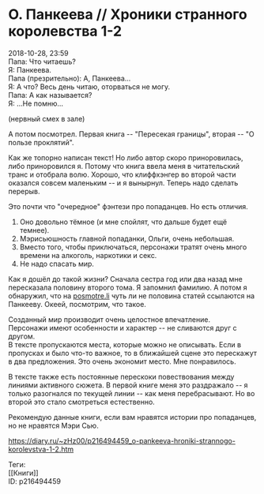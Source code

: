 О. Панкеева // Хроники странного королевства 1-2
=================================================

   
 2018-10-28, 23:59   
  Папа: Что читаешь?   
 Я: Панкеева.   
 Папа (презрительно): А, Панкеева...   
 Я: А что? Весь день читаю, оторваться не могу.   
 Папа: А как называется?   
 Я: ...Не помню...   
   
 (нервный смех в зале)   
   
 А потом посмотрел. Первая книга -- "Пересекая границы", вторая -- "О пользе проклятий".   
   
 Как же топорно написан текст! Но либо автор скоро приноровилась, либо приноровился я. Потому что книга ввела меня в читательский транс и отобрала волю. Хорошо, что клиффхэнгер во второй части оказался совсем маленьким -- и я вынырнул. Теперь надо сделать перерыв.   
   
 Это почти что "очередное" фэнтези про попаданцев. Но есть отличия.   
   
 1. Оно довольно тёмное (и мне спойлят, что дальше будет ещё темнее).   
 2. Мэрисьюшность главной попаданки, Ольги, очень небольшая.   
 3. Вместо того, чтобы приключаться, персонажи тратят очень много времени на алкоголь, наркотики и секс.   
 4. Не надо спасать мир.   
   
 Как я дошёл до такой жизни? Сначала сестра год или два назад мне пересказала половину второго тома. Я запомнил фамилию. А потом я обнаружил, что на  [posmotre.li](http://posmotre.li)  чуть ли не половина статей ссылаются на Панкееву. Океей, посмотрим, что такое.   
   
 Созданный мир производит очень целостное впечатление.   
 Персонажи имеют особенности и характер -- не сливаются друг с другом.   
 В тексте пропускаются места, которые можно не описывать. Если в пропусках и было что-то важное, то в ближайшей сцене это перескажут в два предложения. Это очень экономит место. Мне понравилось.   
   
 В тексте также есть постоянные перескоки повествования между линиями активного сюжета. В первой книге меня это раздражало -- я только разогнался по текущей линии -- как меня перебрасывают. Но во второй это стало смотреться естественно.   
   
 Рекомендую данные книги, если вам нравятся истории про попаданцев, но не нравятся Мэри Сью.   
    
 <https://diary.ru/~zHz00/p216494459_o-pankeeva-hroniki-strannogo-korolevstva-1-2.htm>   
   
 Теги:   
 [[Книги]]   
 ID: p216494459